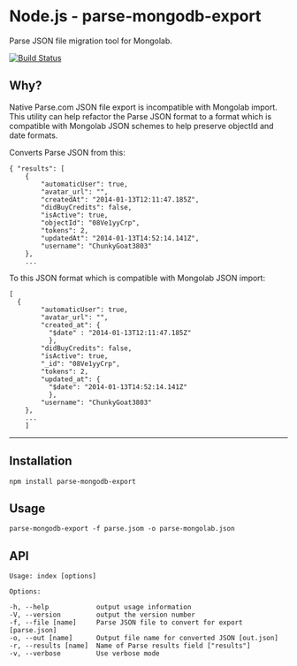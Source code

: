 Node.js - parse-mongodb-export
==============================

Parse JSON file migration tool for Mongolab.

[![Build Status](https://travis-ci.org/moflo/parse-mongodb-export.svg?branch=master)](https://travis-ci.org/moflo/parse-mongodb-export)

Why?
----

Native Parse.com JSON file export is incompatible with Mongolab import. This utility can help refactor the Parse JSON format to a format which is compatible with Mongolab JSON schemes to help preserve objectId and date formats.

Converts Parse JSON from this:

    { "results": [
    	{
            "automaticUser": true,
            "avatar_url": "",
            "createdAt": "2014-01-13T12:11:47.185Z",
            "didBuyCredits": false,
            "isActive": true,
            "objectId": "08Ve1yyCrp",
            "tokens": 2,
            "updatedAt": "2014-01-13T14:52:14.141Z",
            "username": "ChunkyGoat3803"
        },
        ...


To this JSON format which is compatible with Mongolab JSON import:

    [
      {
            "automaticUser": true,
            "avatar_url": "",
            "created_at": {
              "$date" : "2014-01-13T12:11:47.185Z"
              },
            "didBuyCredits": false,
            "isActive": true,
            "_id": "08Ve1yyCrp",
            "tokens": 2,
            "updated_at": {
              "$date": "2014-01-13T14:52:14.141Z"
              },
            "username": "ChunkyGoat3803"
        },
        ...
        ]

___

Installation
------------

    npm install parse-mongodb-export

Usage
-----

    parse-mongodb-export -f parse.jsom -o parse-mongolab.json
    

API
---

    Usage: index [options]

    Options:

    -h, --help            output usage information
    -V, --version         output the version number
    -f, --file [name]     Parse JSON file to convert for export [parse.json]
    -o, --out [name]      Output file name for converted JSON [out.json]
    -r, --results [name]  Name of Parse results field ["results"]
    -v, --verbose         Use verbose mode
